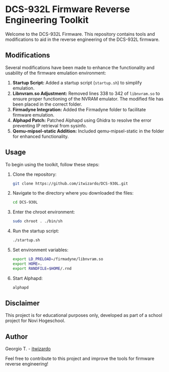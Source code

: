 # DCS-932L Firmware Reverse Engineering Toolkit

Welcome to the DCS-932L Firmware. This repository contains tools and modifications to aid in the reverse engineering of the DCS-932L firmware.

## Modifications

Several modifications have been made to enhance the functionality and usability of the firmware emulation environment:

1. **Startup Script:** Added a startup script (`startup.sh`) to simplify emulation.
2. **Libnvram.so Adjustment:** Removed lines 338 to 342 of `libnvram.so` to ensure proper functioning of the NVRAM emulator. The modified file has been placed in the correct folder.
3. **Firmadyne Integration:** Added the Firmadyne folder to facilitate firmware emulation.
4. **Alphapd Patch:** Patched Alphapd using Ghidra to resolve the error preventing IP retrieval from sysinfo.
5. **Qemu-mipsel-static Addition:** Included qemu-mipsel-static in the folder for enhanced functionality.

## Usage

To begin using the toolkit, follow these steps:

1. Clone the repository:
   ```bash
   git clone https://github.com/itwizardo/DCS-930L.git
   ```

2. Navigate to the directory where you downloaded the files:
   ```bash
   cd DCS-930L
   ```

3. Enter the chroot environment:
   ```bash
   sudo chroot . ./bin/sh
   ```

4. Run the startup script:
   ```bash
   ./startup.sh
   ```

5. Set environment variables:
   ```bash
   export LD_PRELOAD=/firmadyne/libnvram.so
   export HOME=.
   export RANDFILE=$HOME/.rnd
   ```

6. Start Alphapd:
   ```bash
   alphapd
   ```

## Disclaimer

This project is for educational purposes only, developed as part of a school project for Novi Hogeschool.

## Author

Georgio T. - [itwizardo](https://github.com/itwizardo)

Feel free to contribute to this project and improve the tools for firmware reverse engineering!
